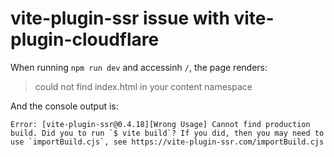 # vite-plugin-ssr issue with vite-plugin-cloudflare

When running `npm run dev` and accessinh `/`, the page renders:

> could not find index.html in your content namespace

And the console output is:

```
Error: [vite-plugin-ssr@0.4.18][Wrong Usage] Cannot find production build. Did you to run `$ vite build`? If you did, then you may need to use `importBuild.cjs`, see https://vite-plugin-ssr.com/importBuild.cjs
```
